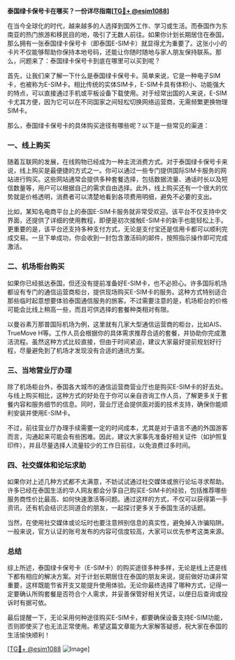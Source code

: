 **泰国绿卡保号卡在哪买？一份详尽指南[[TG💪+ @esim1088](https://t.me/s/esim1088)]**

在当今全球化的时代，越来越多的人选择到国外工作、学习或生活。而泰国作为东南亚的热门旅游和移民目的地，吸引了无数人前往。如果你计划长期居住在泰国，那么拥有一张泰国绿卡保号卡（即泰国E-SIM卡）就显得尤为重要了。这张小小的卡片不仅能够帮助你保持本地号码，还能让你随时随地与家人朋友保持联系。那么，问题来了：泰国绿卡保号卡到底在哪里可以买到呢？

首先，让我们来了解一下什么是泰国绿卡保号卡。简单来说，它是一种电子SIM卡，也被称为E-SIM卡。相比传统的实体SIM卡，E-SIM卡具有体积小、功能强大的特点，可以直接通过手机或平板设备下载使用。对于经常出国的人来说，E-SIM卡尤其方便，因为它可以在不同国家之间轻松切换网络运营商，无需频繁更换物理SIM卡。

那么，泰国绿卡保号卡的具体购买途径有哪些呢？以下是一些常见的渠道：

### 一、线上购买

随着互联网的发展，在线购物已经成为一种主流消费方式。对于泰国绿卡保号卡来说，线上购买是最便捷的方式之一。你可以通过一些专门提供国际SIM卡服务的网站进行购买。这些网站通常会提供多种套餐选择，包括数据流量、通话时长以及短信数量等，用户可以根据自己的需求自由选择。此外，线上购买还有一个很大的优势就是价格透明，消费者可以清楚地看到各项费用明细，避免不必要的支出。

比如，某知名电商平台上的泰国E-SIM卡服务就非常受欢迎。该平台不仅支持中文界面，还提供了详细的使用教程，即便是初次接触E-SIM卡的新手也能轻松上手。更重要的是，该平台还支持多种支付方式，无论是支付宝还是信用卡都可以顺利完成交易。一旦下单成功，你会收到一封包含激活码的邮件，按照指示操作即可完成激活。

### 二、机场柜台购买

如果你已经抵达泰国，但还没有提前准备好E-SIM卡，也不必担心。许多国际机场都设有专门的通信运营商柜台，提供现场购买E-SIM卡的服务。这种方式特别适合那些临时起意想要体验泰国通信服务的旅客。不过需要注意的是，机场柜台的价格可能会比线上稍高一些，而且可供选择的套餐种类相对有限。

以曼谷素万那普国际机场为例，这里就有几家大型通信运营商的柜台，比如AIS、TrueMove H等。工作人员会根据你的具体需求推荐合适的套餐，并协助你完成激活流程。虽然这种方式比较直接，但由于时间紧迫，建议大家最好提前规划好行程，尽量避免到了机场才发现没有合适的通讯方案。

### 三、当地营业厅办理

除了机场柜台外，泰国各大城市的通信运营商营业厅也是购买E-SIM卡的好去处。与线上购买相比，这种方式的好处在于你可以亲自咨询工作人员，了解更多关于套餐内容和服务细节的信息。同时，营业厅还会提供面对面的技术支持，确保你能顺利安装并使用E-SIM卡。

不过，前往营业厅办理手续需要一定的时间成本，尤其是对于语言不通的外国游客而言，沟通起来可能会有些困难。因此，建议大家事先准备好相关证件（如护照复印件），并且尽量选择人流量较少的工作日前往，以免浪费过多时间。

### 四、社交媒体和论坛求助

如果你对上述几种方式都不太满意，不妨试试通过社交媒体或旅行论坛寻求帮助。许多已经在泰国生活的华人网友都会分享自己购买E-SIM卡的经验，包括推荐哪些服务商性价比最高、如何快速激活等问题。通过这样的方式，不仅可以获得第一手资讯，还有机会结识志同道合的朋友，一起探讨更多关于泰国生活的话题。

当然，在使用社交媒体或论坛时也要注意辨别信息的真实性，避免掉入诈骗陷阱。一般来说，官方认证的账号发布的内容可信度较高，大家可以优先参考这类来源。

### 总结

综上所述，泰国绿卡保号卡（E-SIM卡）的购买途径多种多样，无论是线上还是线下都有相应的解决方案。对于计划长期居住在泰国的朋友来说，提前做好功课非常重要，这样既能节省开支又能提升使用体验。无论你最终选择了哪种方式，记得一定要确认所购套餐是否符合个人需求，并妥善保管好相关凭证，以便日后查询或投诉时有据可依。

最后提醒一下，无论采用何种途径购买E-SIM卡，都要确保设备支持E-SIM功能，否则即使买了也无法正常使用。希望这篇文章能为大家解答疑惑，祝大家在泰国的生活愉快顺利！

[[TG💪+ @esim1088](https://t.me/s/esim1088) ![Image](https://i.postimg.cc/4NQfJmqS/Snipaste-2025-05-13-00-14-12.png)]
